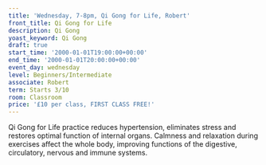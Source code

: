 ```yaml
---
title: 'Wednesday, 7-8pm, Qi Gong for Life, Robert'
front_title: Qi Gong for Life
description: Qi Gong
yoast_keyword: Qi Gong
draft: true
start_time: '2000-01-01T19:00:00+00:00'
end_time: '2000-01-01T20:00:00+00:00'
event_day: wednesday
level: Beginners/Intermediate
associate: Robert
term: Starts 3/10
room: Classroom
price: '£10 per class, FIRST CLASS FREE!'
---
```

Qi Gong for Life practice reduces hypertension, eliminates stress and restores optimal function of internal organs. Calmness and relaxation during exercises affect the whole body, improving functions of the digestive, circulatory, nervous and immune systems.
